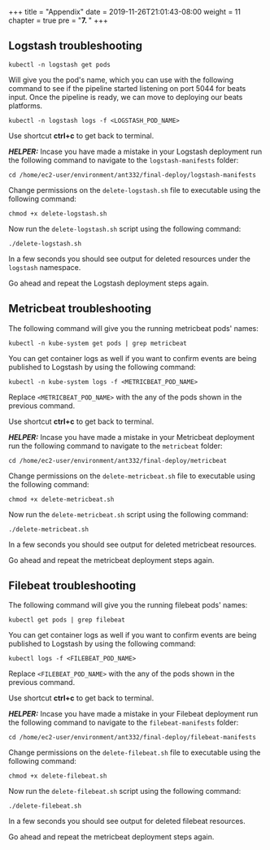 +++
title = "Appendix"
date = 2019-11-26T21:01:43-08:00
weight = 11
chapter = true
pre = "<b>7. </b>"
+++

## Logstash troubleshooting
```
kubectl -n logstash get pods
```

Will give you the pod's name, which you can use with the following command to see if the pipeline started listening on port 5044 for beats input. Once the pipeline is ready, we can move to deploying our beats platforms.
```
kubectl -n logstash logs -f <LOGSTASH_POD_NAME>
```
Use shortcut **ctrl+c** to get back to terminal.

***HELPER:*** Incase you have made a mistake in your Logstash deployment run the following command to navigate to the `logstash-manifests` folder:

```
cd /home/ec2-user/environment/ant332/final-deploy/logstash-manifests
```

Change permissions on the `delete-logstash.sh` file to executable using the following command:

```
chmod +x delete-logstash.sh
```

Now run the `delete-logstash.sh` script using the following command:
```
./delete-logstash.sh
```
In a few seconds you should see output for deleted resources under the `logstash` namespace.

Go ahead and repeat the Logstash deployment steps again.

## Metricbeat troubleshooting

The following command will give you the running metricbeat pods' names:

```
kubectl -n kube-system get pods | grep metricbeat
```

You can get container logs as well if you want to confirm events are being published to Logstash by using the following command:
```
kubectl -n kube-system logs -f <METRICBEAT_POD_NAME>
```

Replace `<METRICBEAT_POD_NAME>` with the any of the pods shown in the previous command.

Use shortcut **ctrl+c** to get back to terminal.

***HELPER:*** Incase you have made a mistake in your Metricbeat deployment run the following command to navigate to the `metricbeat` folder:

```
cd /home/ec2-user/environment/ant332/final-deploy/metricbeat
```

Change permissions on the `delete-metricbeat.sh` file to executable using the following command:

```
chmod +x delete-metricbeat.sh
```

Now run the `delete-metricbeat.sh` script using the following command:
```
./delete-metricbeat.sh
```

In a few seconds you should see output for deleted metricbeat resources.

Go ahead and repeat the metricbeat deployment steps again.

## Filebeat troubleshooting

The following command will give you the running filebeat pods' names:

```
kubectl get pods | grep filebeat
```

You can get container logs as well if you want to confirm events are being published to Logstash by using the following command:
```
kubectl logs -f <FILEBEAT_POD_NAME>
```

Replace `<FILEBEAT_POD_NAME>` with the any of the pods shown in the previous command.

Use shortcut **ctrl+c** to get back to terminal.

***HELPER:*** Incase you have made a mistake in your Filebeat deployment run the following command to navigate to the `filebeat-manifests` folder:

```
cd /home/ec2-user/environment/ant332/final-deploy/filebeat-manifests
```

Change permissions on the `delete-filebeat.sh` file to executable using the following command:

```
chmod +x delete-filebeat.sh
```

Now run the `delete-filebeat.sh` script using the following command:
```
./delete-filebeat.sh
```

In a few seconds you should see output for deleted filebeat resources.

Go ahead and repeat the metricbeat deployment steps again.
